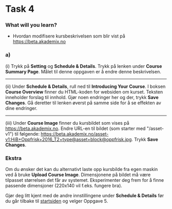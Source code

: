 # Task 4

### What will you learn?
* Hvordan modifisere kursbeskrivelsen som blir vist på https://beta.akademix.no


### a)

(i) Trykk på **Setting** og **Schedule & Details**. Trykk på lenken under **Course Summary Page**. Målet til denne oppgaven er å endre denne beskrivelsen.

----
(ii) Under **Schedule & Details**, rull ned til **Introducing Your Course**. I boksen **Course Overview** finner du HTML-koden for websiden om kurset. Teksten inneholder forslag til innhold. Gjør noen endringer her og der, trykk **Save Changes**. Gå deretter til lenken øverst på samme side for å se effekten av dine endringer.

----
(iii) Under **Course Image** finner du kursbildet som vises på https://beta.akademix.no. Endre URL-en til bildet (som starter med "/asset-v1") til følgende: https://beta.akademix.no/asset-v1:HiB+Oppfrisk+2016_T2+type@asset+block@oppfrisk.jpg. Trykk **Save Changes**.


### Ekstra

Om du ønsker det kan du alternativt laste opp kursbilde fra egen maskin ved å bruke **Upload Course Image**. Dimensjonene på bildet må være tilpasset størrelsen det får av systemet. Eksperimenter deg frem for å finne passende dimensjoner (220x140 vil f.eks. fungere bra).

Gjør deg litt kjent med de andre innstillingene under **Schedule & Details** før du går tilbake til [startsiden](../README.md#oppgaver) og velger Oppgave 5.
